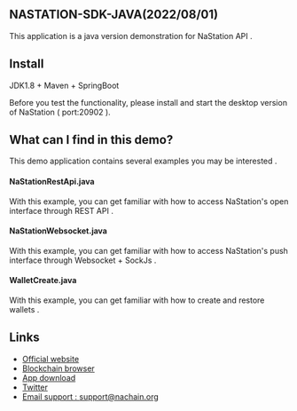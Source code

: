 ## NASTATION-SDK-JAVA(2022/08/01)

This application is a java version demonstration for NaStation API .

## Install

JDK1.8 + Maven + SpringBoot

Before you test the functionality, please install and start the desktop version of NaStation ( port:20902 ).

## What can I find in this demo?

This demo application contains several examples you may be interested .

#### NaStationRestApi.java

With this example, you can get familiar with how to access NaStation's open interface through REST API .

#### NaStationWebsocket.java

With this example, you can get familiar with how to access NaStation's push interface through Websocket + SockJs .

#### WalletCreate.java

With this example, you can get familiar with how to create and restore wallets .

## Links

* [Official website](https://www.nachain.org/)
* [Blockchain browser](https://scan.nachain.org/)
* [App download](https://www.nachain.org/app)
* [Twitter](https://twitter.com/nirvana_chain)
* [Email support : support@nachain.org](mailto:support@nachain.org)
